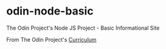 # odin-node-basic
The Odin Project's Node JS Project - Basic Informational Site

From The Odin Project's [Curriculum](https://www.theodinproject.com/lessons/nodejs-basic-informational-site)
